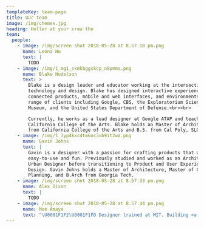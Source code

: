 ```yaml
---
templateKey: team-page
title: Our team
image: /img/chemex.jpg
heading: Holler at your crew tho
team:
  people:
    - image: /img/screen shot 2018-05-28 at 8.57.18 pm.png
      name: Leona Hu
      text: |
        TODO
    - image: /img/1_mg1_sxmkbggskcp_n8pmma.png
      name: Blake Hudelson
      text: >
        Blake is a design leader and educator working at the intersection of
        technology and design. Blake has designed interactive experiences,
        connected products, mobile and web interfaces, and environments for a
        range of clients including Google, CBS, the Exploratorium Science
        Museum, and the United States Department of Defense.<br><br>

        Currently, he works as a lead designer at Google ATAP and teaches at
        California College of the Arts. Blake holds an Master of Architecture
        from California College of the Arts and B.S. from Cal Poly, SLO.
    - image: /img/1_3yp4kxcdtm6oc3vb9it2wa.png
      name: Gavin Johns
      text: |
        Gavin is a designer with a passion for crafting products that are
        easy-to-use and fun. Previously studied and worked as an Architect and
        Urban Designer before transitioning to Product and User Experience
        Design. Gavin Johns holds a Master of Architecture, Master of City
        Planning, and B.Arch from Georgia Tech.
    - image: /img/screen shot 2018-05-28 at 8.57.33 pm.png
      name: Alex Dixon
      text: |
        TODO
    - image: /img/screen shot 2018-05-28 at 8.57.44 pm.png
      name: Moe Amaya
      text: "\U0001F1F2\U0001F1FD Designer trained at MIT. Building <a href=\"http://monograph.io\">Monograph</a> a project management software for architects. Previously worked with IDEO, Spoke, and Teespring."
---
```


